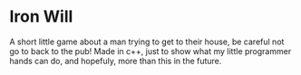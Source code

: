 # Iron Will
A short little game about a man trying to get to their house, be careful not go to back to the pub!
Made in c++, just to show what my little programmer hands can do, and hopefuly, more than this in the future.
